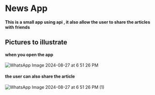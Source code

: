 # News App

#### This is a small app using api , it also allow the user to share the articles with friends 

## Pictures to illustrate

#### when you open the app
![WhatsApp Image 2024-08-27 at 6 51 26 PM](https://github.com/user-attachments/assets/c7b59126-db06-4c06-a795-a398381a9b4d)

#### the user can also share the article
![WhatsApp Image 2024-08-27 at 6 51 26 PM (1)](https://github.com/user-attachments/assets/80d0aaaa-5fa4-456f-9405-021876251726)

